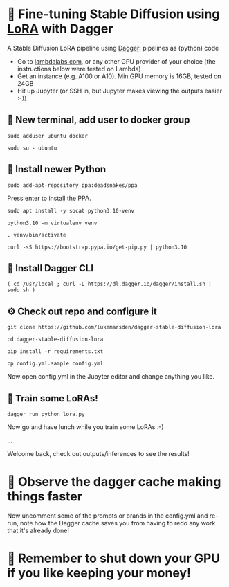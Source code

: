 # 🌸 Fine-tuning Stable Diffusion using [LoRA](https://github.com/cloneofsimo/lora) with Dagger

A Stable Diffusion LoRA pipeline using [Dagger](https://dagger.io): pipelines as (python) code

* Go to [lambdalabs.com](https://lambdalabs.com), or any other GPU provider of your choice (the instructions below were tested on Lambda)
* Get an instance (e.g. A100 or A10). Min GPU memory is 16GB, tested on 24GB
* Hit up Jupyter (or SSH in, but Jupyter makes viewing the outputs easier :-))

## 🐋 New terminal, add user to docker group

```
sudo adduser ubuntu docker
```
```
sudo su - ubuntu
```

## 🐍 Install newer Python

```
sudo add-apt-repository ppa:deadsnakes/ppa
```
Press enter to install the PPA.

```
sudo apt install -y socat python3.10-venv
```
```
python3.10 -m virtualenv venv
```
```
. venv/bin/activate
```
```
curl -sS https://bootstrap.pypa.io/get-pip.py | python3.10
```

## 🚀 Install Dagger CLI

```
( cd /usr/local ; curl -L https://dl.dagger.io/dagger/install.sh | sudo sh )
```

## ⚙️ Check out repo and configure it

```
git clone https://github.com/lukemarsden/dagger-stable-diffusion-lora
```
```
cd dagger-stable-diffusion-lora
```

```
pip install -r requirements.txt
```
```
cp config.yml.sample config.yml
```

Now open config.yml in the Jupyter editor and change anything you like.

## 🚂 Train some LoRAs!

```
dagger run python lora.py
```

Now go and have lunch while you train some LoRAs :-)

...

Welcome back, check out outputs/inferences to see the results!

# 🏃 Observe the dagger cache making things faster

Now uncomment some of the prompts or brands in the config.yml and re-run, note how the Dagger cache saves you from having to redo any work that it's already done!

# 💸 Remember to shut down your GPU if you like keeping your money!
